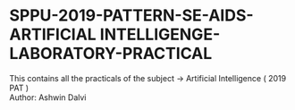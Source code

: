 # SPPU-2019-PATTERN-SE-AIDS-ARTIFICIAL INTELLIGENGE-LABORATORY-PRACTICAL
This contains all the practicals of the subject -> Artificial Intelligence ( 2019 PAT )
<br>
Author: Ashwin Dalvi
